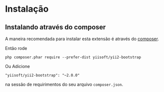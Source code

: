 Instalação
============

## Instalando através do composer

A maneira recomendada para instalar esta extensão é através do [composer](https://getcomposer.org/download/).

Então rode

```
php composer.phar require --prefer-dist yiisoft/yii2-bootstrap
```

Ou Adicione

```
"yiisoft/yii2-bootstrap": "~2.0.0"
```

na sessão de requirimentos do seu arquivo `composer.json`.
